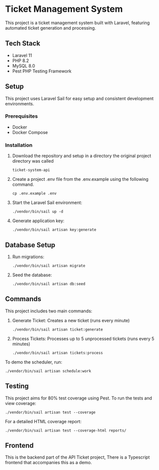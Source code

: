 # Ticket Management System

This project is a ticket management system built with Laravel, featuring automated ticket generation and processing.

## Tech Stack

- Laravel 11
- PHP 8.2
- MySQL 8.0
- Pest PHP Testing Framework

## Setup

This project uses Laravel Sail for easy setup and consistent development environments.

### Prerequisites

- Docker
- Docker Compose

### Installation

1. Download the repository and setup in a directory the original project directory was called
   ```
   ticket-system-api
   ```

2. Create a project .env file from the .env.example using the following command.
   ```
   cp .env.example .env
   ```

3. Start the Laravel Sail environment:
   ```
   ./vendor/bin/sail up -d
   ```

4. Generate application key:
   ```
   ./vendor/bin/sail artisan key:generate
   ```

## Database Setup

1. Run migrations:
   ```
   ./vendor/bin/sail artisan migrate
   ```

2. Seed the database:
   ```
   ./vendor/bin/sail artisan db:seed
   ```

## Commands

This project includes two main commands:

1. Generate Ticket: Creates a new ticket (runs every minute)
   ```
   ./vendor/bin/sail artisan ticket:generate
   ```

2. Process Tickets: Processes up to 5 unprocessed tickets (runs every 5 minutes)
   ```
   ./vendor/bin/sail artisan tickets:process
   ```

To demo the scheduler, run:
```
./vendor/bin/sail artisan schedule:work
```


## Testing

This project aims for 80% test coverage using Pest. To run the tests and view coverage:

```
./vendor/bin/sail artisan test --coverage
```

For a detailed HTML coverage report:

```
./vendor/bin/sail artisan test --coverage-html reports/
```

## Frontend

This is the backend part of the API Ticket project, There is a Typescript frontend that accompanies this as a demo. 




